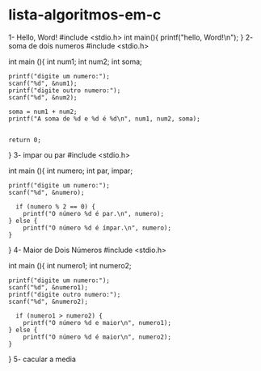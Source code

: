 # lista-algoritmos-em-c
1- Hello, Word!
#include <stdio.h> 
int main(){
	printf("hello, Word!\n");
}
2- soma de dois numeros
#include <stdio.h>

int main (){
	int num1;
	int num2;
	int soma;
	
	printf("digite um numero:");
	scanf("%d", &num1);
	printf("digite outro numero:");
	scanf("%d", &num2);
	
	soma = num1 + num2;
    printf("A soma de %d e %d é %d\n", num1, num2, soma);
	
	
	return 0;
	
}
3- impar ou par
#include <stdio.h>

int main (){
	int numero;
	int par, impar;
	
	printf("digite um numero:");
	scanf("%d", &numero);
	
	  if (numero % 2 == 0) {
        printf("O número %d é par.\n", numero);
    } else {
        printf("O número %d é ímpar.\n", numero);
    }


}
4- Maior de Dois Números
#include <stdio.h>

int main (){
	int numero1;
	int numero2;
	
	printf("digite um numero:");
	scanf("%d", &numero1);
	printf("digite outro numero:");
	scanf("%d", &numero2);
	
	  if (numero1 > numero2) {
        printf("O número %d e maior\n", numero1);
    } else {
        printf("O número %d é maior\n", numero2);
    }


}
5- cacular a media

